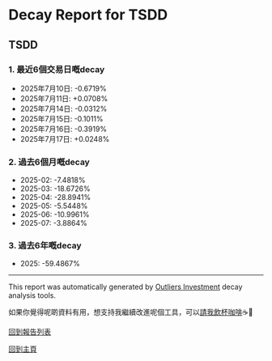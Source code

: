 # Decay Report for TSDD

## TSDD

### 1. 最近6個交易日嘅decay

- 2025年7月10日: -0.6719%
- 2025年7月11日: +0.0708%
- 2025年7月14日: -0.0312%
- 2025年7月15日: -0.1011%
- 2025年7月16日: -0.3919%
- 2025年7月17日: +0.0248%

### 2. 過去6個月嘅decay

- 2025-02: -7.4818%
- 2025-03: -18.6726%
- 2025-04: -28.8941%
- 2025-05: -5.5448%
- 2025-06: -10.9961%
- 2025-07: -3.8864%

### 3. 過去6年嘅decay

- 2025: -59.4867%

------------------------------
This report was automatically generated by [Outliers Investment](https://outliersecon.github.io/Outliers-Investment/) decay analysis tools.

如果你覺得呢啲資料有用，想支持我繼續改進呢個工具，可以[請我飲杯咖啡](https://buymeacoffee.com/outliersecon)☕🙏

[回到報告列表](https://outliersecon.github.io/Outliers-Investment/reports/reports_public)

[回到主頁](https://outliersecon.github.io/Outliers-Investment/)